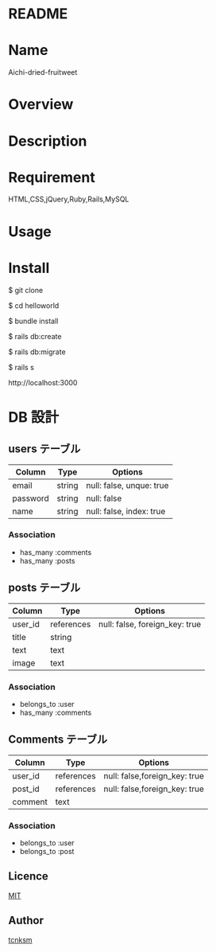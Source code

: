 # README

# Name

Aichi-dried-fruitweet

# Overview

# Description

# Requirement

HTML,CSS,jQuery,Ruby,Rails,MySQL

# Usage

# Install

$ git clone

$ cd helloworld

$ bundle install

$ rails db:create

$ rails db:migrate

$ rails s

http://localhost:3000

# DB 設計

## users テーブル

| Column   | Type   | Options                  |
| -------- | ------ | ------------------------ |
| email    | string | null: false, unque: true |
| password | string | null: false              |
| name     | string | null: false, index: true |

### Association

- has_many :comments
- has_many :posts

## posts テーブル

| Column  | Type       | Options                        |
| ------- | ---------- | ------------------------------ |
| user_id | references | null: false, foreign_key: true |
| title   | string     |                                |
| text    | text       |                                |
| image   | text       |                                |

### Association

- belongs_to :user
- has_many :comments

## Comments テーブル

| Column  | Type       | Options                       |
| ------- | ---------- | ----------------------------- |
| user_id | references | null: false,foreign_key: true |
| post_id | references | null: false,foreign_key: true |
| comment | text       |                               |

### Association

- belongs_to :user
- belongs_to :post

## Licence

[MIT](https://github.com/tcnksm/tool/blob/master/LICENCE)

## Author

[tcnksm](https://github.com/tcnksm)

